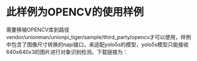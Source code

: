 # 此样例为OPENCV的使用样例

需要移植OPENCV库到路径vendor/unionman/unionpi_tiger/sample/third_party/opencv才可以使用，样例中包含了图像尺寸转换的napi接口，来适配yolo5s的模型，yolo5s模型只能接收640x640x3的图片进行对象识别检测。下载链接为：